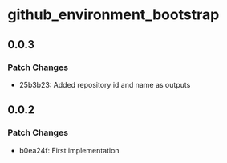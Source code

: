 # github_environment_bootstrap

## 0.0.3

### Patch Changes

- 25b3b23: Added repository id and name as outputs

## 0.0.2

### Patch Changes

- b0ea24f: First implementation
